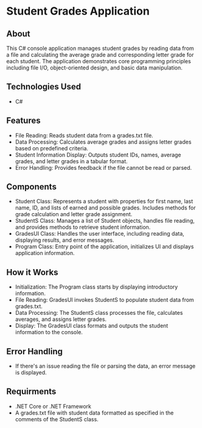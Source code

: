 # Student Grades Application
## About
This C# console application manages student grades by reading data from a file and calculating the average grade and corresponding letter grade for each student. The application demonstrates core programming principles including file I/O, object-oriented design, and basic data manipulation.

## Technologies Used
- C#

## Features
- File Reading: Reads student data from a grades.txt file.
- Data Processing: Calculates average grades and assigns letter grades based on predefined criteria.
- Student Information Display: Outputs student IDs, names, average grades, and letter grades in a tabular format.
- Error Handling: Provides feedback if the file cannot be read or parsed.

## Components
- Student Class: Represents a student with properties for first name, last name, ID, and lists of earned and possible grades. Includes methods for grade calculation and letter grade assignment.
- StudentS Class: Manages a list of Student objects, handles file reading, and provides methods to retrieve student information.
- GradesUI Class: Handles the user interface, including reading data, displaying results, and error messages.
- Program Class: Entry point of the application, initializes UI and displays application information.

## How it Works
- Initialization: The Program class starts by displaying introductory information.
- File Reading: GradesUI invokes StudentS to populate student data from grades.txt.
- Data Processing: The StudentS class processes the file, calculates averages, and assigns letter grades.
- Display: The GradesUI class formats and outputs the student information to the console.

## Error Handling
- If there's an issue reading the file or parsing the data, an error message is displayed.

## Requirments
- .NET Core or .NET Framework
- A grades.txt file with student data formatted as specified in the comments of the StudentS class.

